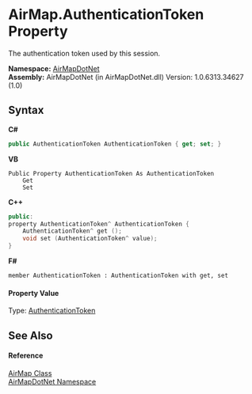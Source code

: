 # AirMap.AuthenticationToken Property 
 

The authentication token used by this session.

**Namespace:**&nbsp;<a href="b5783ccd-d544-c2c9-c0be-1f622d02460a">AirMapDotNet</a><br />**Assembly:**&nbsp;AirMapDotNet (in AirMapDotNet.dll) Version: 1.0.6313.34627 (1.0)

## Syntax

**C#**<br />
``` C#
public AuthenticationToken AuthenticationToken { get; set; }
```

**VB**<br />
``` VB
Public Property AuthenticationToken As AuthenticationToken
	Get
	Set
```

**C++**<br />
``` C++
public:
property AuthenticationToken^ AuthenticationToken {
	AuthenticationToken^ get ();
	void set (AuthenticationToken^ value);
}
```

**F#**<br />
``` F#
member AuthenticationToken : AuthenticationToken with get, set

```


#### Property Value
Type: <a href="15258315-443b-55bc-8fbf-3bec8544fd11">AuthenticationToken</a>

## See Also


#### Reference
<a href="5026f4ac-baf9-76bd-7dc0-4a111dd014fb">AirMap Class</a><br /><a href="b5783ccd-d544-c2c9-c0be-1f622d02460a">AirMapDotNet Namespace</a><br />